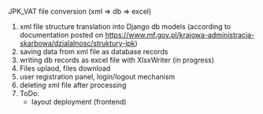 JPK_VAT file conversion (xml => db => excel)

1. xml file structure translation into Django db models (according to documentation posted on
 https://www.mf.gov.pl/krajowa-administracja-skarbowa/dzialalnosc/struktury-jpk)
2. saving data from xml file as database records
3. writing db records as excel file with XlsxWriter (in progress)
4. Files uplaod, files download
5. user registration panel, login/logout mechanism
7. deleting xml file after processing
8. ToDo:
    * layout deployment (frontend)
